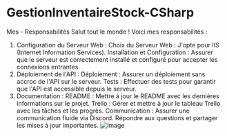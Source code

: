 # GestionInventaireStock-CSharp

Mes - Responsabilités
Salut tout le monde ! Voici mes responsabilités :

1. Configuration du Serveur Web :
Choix du Serveur Web : J'opte pour IIS (Internet Information Services).
Installation et Configuration : Assurer que le serveur est correctement installé et configuré pour accepter les connexions entrantes.
2. Déploiement de l'API :
Déploiement : Assurer un déploiement sans accroc de l'API sur le serveur.
Tests : Effectuer des tests pour garantir que l'API est accessible depuis le serveur.
3. Documentation :
README : Mettre à jour le README avec les dernières informations sur le projet.
Trello : Gérer et mettre à jour le tableau Trello avec les tâches et les progrès.
Communication : Assurer une communication fluide via Discord. Répondre aux questions et partager les mises à jour importantes.
![image](https://github.com/Sajedd/B1-S1-Developpement-web/assets/112949717/797148f4-4fdf-488e-bf9c-2e7482179123)
